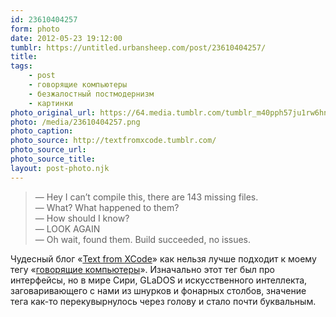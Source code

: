 ```yaml
---
id: 23610404257
form: photo
date: 2012-05-23 19:12:00
tumblr: https://untitled.urbansheep.com/post/23610404257/
title:
tags:
    - post
    - говорящие компьютеры
    - безжалостный постмодернизм
    - картинки
photo_original_url: https://64.media.tumblr.com/tumblr_m40pph57ju1rw6hnto1_640.png
photo: /media/23610404257.png
photo_caption: 
photo_source: http://textfromxcode.tumblr.com/
photo_source_url:
photo_source_title:
layout: post-photo.njk
---
```


<p><blockquote>
<p>—&nbsp;Hey I can’t compile this, there are 143 missing files.<br>
—&nbsp;What? What happened to them?<br>
—&nbsp;How should I know?<br>
—&nbsp;LOOK AGAIN<br>
—&nbsp;Oh wait, found them. Build succeeded, no issues.</p>
</blockquote>

<p>Чудесный блог «<a href="http://textfromxcode.tumblr.com/">Text from XCode</a>» как нельзя лучше подходит к моему тегу «<a href="http://untitled.urbansheep.ru/tagged/%D0%B3%D0%BE%D0%B2%D0%BE%D1%80%D1%8F%D1%89%D0%B8%D0%B5-%D0%BA%D0%BE%D0%BC%D0%BF%D1%8C%D1%8E%D1%82%D0%B5%D1%80%D1%8B">говорящие компьютеры</a>». Изначально этот тег был про интерфейсы, но в мире Сири, GLaDOS и искусственного интеллекта, заговаривающего с нами из шнурков и фонарных столбов, значение тега как-то перекувырнулось через голову и стало почти буквальным.</p></p>
